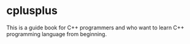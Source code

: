 # cplusplus
This is a guide book for C++ programmers and who want to learn C++ programming language from beginning.
